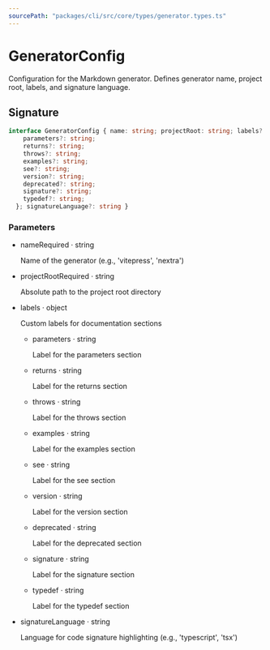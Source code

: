 ```yaml
---
sourcePath: "packages/cli/src/core/types/generator.types.ts"
---
```


# GeneratorConfig

 
Configuration for the Markdown generator. Defines generator name, project root, labels, and signature language.


## Signature

```typescript
interface GeneratorConfig { name: string; projectRoot: string; labels?: {
    parameters?: string;
    returns?: string;
    throws?: string;
    examples?: string;
    see?: string;
    version?: string;
    deprecated?: string;
    signature?: string;
    typedef?: string;
  }; signatureLanguage?: string }
```

### Parameters

<ul class="post-parameters-ul">
  <li class="post-parameters-li post-parameters-li-root">
    <span class="post-parameters--name">name</span><span class="post-parameters--required">Required</span> · <span class="post-parameters--type">string</span>
    <br/>
    <p class="post-parameters--description">Name of the generator (e.g., 'vitepress', 'nextra')</p>
  </li>
  <li class="post-parameters-li post-parameters-li-root">
    <span class="post-parameters--name">projectRoot</span><span class="post-parameters--required">Required</span> · <span class="post-parameters--type">string</span>
    <br/>
    <p class="post-parameters--description">Absolute path to the project root directory</p>
  </li>
  <li class="post-parameters-li post-parameters-li-root">
    <span class="post-parameters--name">labels</span> · <span class="post-parameters--type">object</span>
    <br/>
    <p class="post-parameters--description">Custom labels for documentation sections</p>
    <ul class="post-parameters-ul">
  <li class="post-parameters-li ">
    <span class="post-parameters--name">parameters</span> · <span class="post-parameters--type">string</span>
    <br/>
    <p class="post-parameters--description">Label for the parameters section</p>
  </li>
  <li class="post-parameters-li ">
    <span class="post-parameters--name">returns</span> · <span class="post-parameters--type">string</span>
    <br/>
    <p class="post-parameters--description">Label for the returns section</p>
  </li>
  <li class="post-parameters-li ">
    <span class="post-parameters--name">throws</span> · <span class="post-parameters--type">string</span>
    <br/>
    <p class="post-parameters--description">Label for the throws section</p>
  </li>
  <li class="post-parameters-li ">
    <span class="post-parameters--name">examples</span> · <span class="post-parameters--type">string</span>
    <br/>
    <p class="post-parameters--description">Label for the examples section</p>
  </li>
  <li class="post-parameters-li ">
    <span class="post-parameters--name">see</span> · <span class="post-parameters--type">string</span>
    <br/>
    <p class="post-parameters--description">Label for the see section</p>
  </li>
  <li class="post-parameters-li ">
    <span class="post-parameters--name">version</span> · <span class="post-parameters--type">string</span>
    <br/>
    <p class="post-parameters--description">Label for the version section</p>
  </li>
  <li class="post-parameters-li ">
    <span class="post-parameters--name">deprecated</span> · <span class="post-parameters--type">string</span>
    <br/>
    <p class="post-parameters--description">Label for the deprecated section</p>
  </li>
  <li class="post-parameters-li ">
    <span class="post-parameters--name">signature</span> · <span class="post-parameters--type">string</span>
    <br/>
    <p class="post-parameters--description">Label for the signature section</p>
  </li>
  <li class="post-parameters-li ">
    <span class="post-parameters--name">typedef</span> · <span class="post-parameters--type">string</span>
    <br/>
    <p class="post-parameters--description">Label for the typedef section</p>
  </li>
    </ul>
  </li>
  <li class="post-parameters-li post-parameters-li-root">
    <span class="post-parameters--name">signatureLanguage</span> · <span class="post-parameters--type">string</span>
    <br/>
    <p class="post-parameters--description">Language for code signature highlighting (e.g., 'typescript', 'tsx')</p>
  </li>
</ul>
